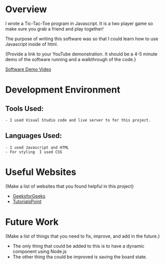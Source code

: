 # Overview
I wrote a Tic-Tac-Toe program in Javascript. It is a two player game so make sure you grab a friend and play together!

The purpose of writing this software was so that I could learn how to use Javascript inside of html.

{Provide a link to your YouTube demonstration.  It should be a 4-5 minute demo of the software running and a walkthrough of the code.}

[Software Demo Video](https://youtu.be/Gj2pyt-7L9k)

# Development Environment

## Tools Used:
    - I used Visual Studio code and live server to for this project.

## Languages Used:
    - I used Javascript and HTML
    - For styling  I used CSS

# Useful Websites

{Make a list of websites that you found helpful in this project}
* [GeeksforGeeks](https://www.geeksforgeeks.org/javascript/)
* [TutorialsPoint](https://www.tutorialspoint.com/javascript/index.htm)

# Future Work

{Make a list of things that you need to fix, improve, and add in the future.}
* The only thing that could be added to this is to have a dynamic component using Node.js
* The other thing tha could be improved is saving the board state.